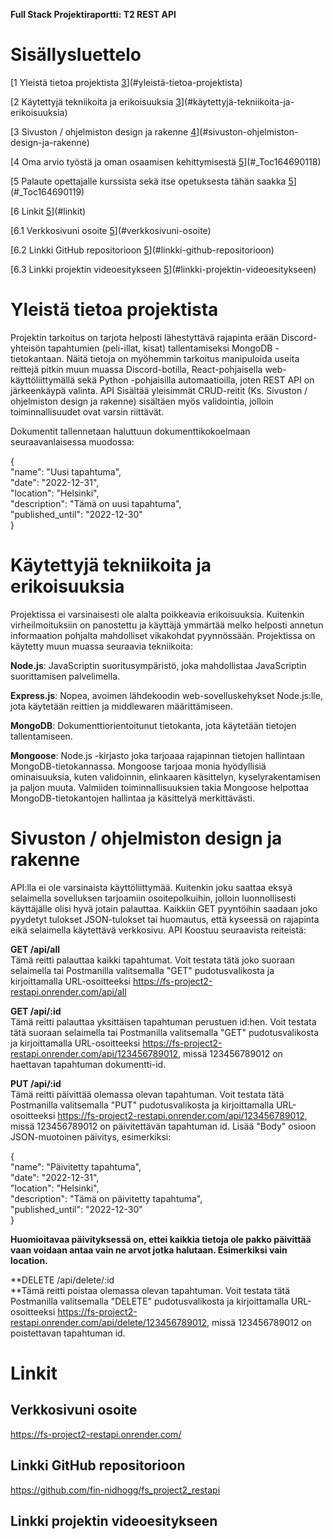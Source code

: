 **Full Stack Projektiraportti: T2 REST API**

# Sisällysluettelo

[1 Yleistä tietoa projektista
[3](#yleistä-tietoa-projektista)](#yleistä-tietoa-projektista)

[2 Käytettyjä tekniikoita ja erikoisuuksia
[3](#käytettyjä-tekniikoita-ja-erikoisuuksia)](#käytettyjä-tekniikoita-ja-erikoisuuksia)

[3 Sivuston / ohjelmiston design ja rakenne
[4](#sivuston-ohjelmiston-design-ja-rakenne)](#sivuston-ohjelmiston-design-ja-rakenne)

[4 Oma arvio työstä ja oman osaamisen kehittymisestä
[5](#_Toc164690118)](#_Toc164690118)

[5 Palaute opettajalle kurssista sekä itse opetuksesta tähän saakka
[5](#_Toc164690119)](#_Toc164690119)

[6 Linkit [5](#linkit)](#linkit)

[6.1 Verkkosivuni osoite
[5](#verkkosivuni-osoite)](#verkkosivuni-osoite)

[6.2 Linkki GitHub repositorioon
[5](#linkki-github-repositorioon)](#linkki-github-repositorioon)

[6.3 Linkki projektin videoesitykseen
[5](#linkki-projektin-videoesitykseen)](#linkki-projektin-videoesitykseen)

# Yleistä tietoa projektista

Projektin tarkoitus on tarjota helposti lähestyttävä rajapinta erään
Discord-yhteisön tapahtumien (peli-illat, kisat) tallentamiseksi MongoDB
-tietokantaan. Näitä tietoja on myöhemmin tarkoitus manipuloida useita
reittejä pitkin muun muassa Discord-botilla, React-pohjaisella
web-käyttöliittymällä sekä Python -pohjaisilla automaatioilla, joten
REST API on järkeenkäypä valinta. API Sisältää yleisimmät CRUD-reitit
(Ks. Sivuston / ohjelmiston design ja rakenne) sisältäen myös
validointia, jolloin toiminnallisuudet ovat varsin riittävät.  
  
Dokumentit tallennetaan haluttuun dokumenttikokoelmaan seuraavanlaisessa
muodossa:  
  
{  
"name": "Uusi tapahtuma",  
"date": "2022-12-31",  
"location": "Helsinki",  
"description": "Tämä on uusi tapahtuma",  
"published_until": "2022-12-30"  
}

# Käytettyjä tekniikoita ja erikoisuuksia

Projektissa ei varsinaisesti ole alalta poikkeavia erikoisuuksia.
Kuitenkin virheilmoituksiin on panostettu ja käyttäjä ymmärtää melko
helposti annetun informaation pohjalta mahdolliset vikakohdat
pyynnössään. Projektissa on käytetty muun muassa seuraavia tekniikoita:

**Node.js**: JavaScriptin suoritusympäristö, joka mahdollistaa
JavaScriptin suorittamisen palvelimella.

**Express.js**: Nopea, avoimen lähdekoodin web-sovelluskehykset
Node.js:lle, jota käytetään reittien ja middlewaren määrittämiseen.

**MongoDB**: Dokumenttiorientoitunut tietokanta, jota käytetään tietojen
tallentamiseen.

**Mongoose**: Node.js -kirjasto joka tarjoaaa rajapinnan tietojen
hallintaan MongoDB-tietokannassa. Mongoose tarjoaa monia hyödyllisiä
ominaisuuksia, kuten validoinnin, elinkaaren käsittelyn,
kyselyrakentamisen ja paljon muuta. Valmiiden toiminnallisuuksien takia
Mongoose helpottaa MongoDB-tietokantojen hallintaa ja käsittelyä
merkittävästi.

# Sivuston / ohjelmiston design ja rakenne

API:lla ei ole varsinaista käyttöliittymää. Kuitenkin joku saattaa eksyä
selaimella sovelluksen tarjoamiin osoitepolkuihin, jolloin
luonnollisesti käyttäjälle olisi hyvä jotain palauttaa. Kaikkiin GET
pyyntöihin saadaan joko pyydetyt tulokset JSON-tulokset tai huomautus,
että kyseessä on rajapinta eikä selaimella käytettävä verkkosivu. API
Koostuu seuraavista reiteistä:  
  
**GET /api/all**  
Tämä reitti palauttaa kaikki tapahtumat. Voit testata tätä joko suoraan
selaimella tai Postmanilla valitsemalla "GET" pudotusvalikosta ja
kirjoittamalla URL-osoitteeksi
https://fs-project2-restapi.onrender.com/api/all  
  
**GET /api/:id**  
Tämä reitti palauttaa yksittäisen tapahtuman perustuen id:hen. Voit
testata tätä suoraan selaimella tai Postmanilla valitsemalla "GET"
pudotusvalikosta ja kirjoittamalla URL-osoitteeksi
https://fs-project2-restapi.onrender.com/api/123456789012, missä
123456789012 on haettavan tapahtuman dokumentti-id.  
  
**PUT /api/:id**  
Tämä reitti päivittää olemassa olevan tapahtuman. Voit testata tätä
Postmanilla valitsemalla "PUT" pudotusvalikosta ja kirjoittamalla
URL-osoitteeksi
https://fs-project2-restapi.onrender.com/api/123456789012, missä
123456789012 on päivitettävän tapahtuman id. Lisää "Body" osioon
JSON-muotoinen päivitys, esimerkiksi:  
  
{  
"name": "Päivitetty tapahtuma",  
"date": "2022-12-31",  
"location": "Helsinki",  
"description": "Tämä on päivitetty tapahtuma",  
"published_until": "2022-12-30"  
}  
  
**Huomioitavaa päivityksessä on, ettei kaikkia tietoja ole pakko
päivittää vaan voidaan antaa vain ne arvot jotka halutaan. Esimerkiksi
vain location.**

**DELETE /api/delete/:id  
**Tämä reitti poistaa olemassa olevan tapahtuman. Voit testata tätä
Postmanilla valitsemalla "DELETE" pudotusvalikosta ja kirjoittamalla
URL-osoitteeksi
https://fs-project2-restapi.onrender.com/api/delete/123456789012, missä
123456789012 on poistettavan tapahtuman id.

# Linkit

## Verkkosivuni osoite

https://fs-project2-restapi.onrender.com/

## Linkki GitHub repositorioon

https://github.com/fin-nidhogg/fs_project2_restapi

## Linkki projektin videoesitykseen
